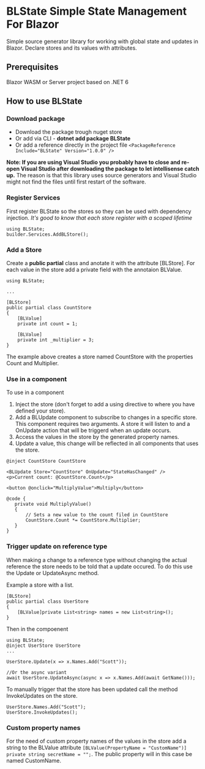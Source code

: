 # BLState Simple State Management For Blazor
Simple source generator library for working with global state and updates in Blazor. Declare stores and its values with attributes.

## Prerequisites
Blazor WASM or Server project based on .NET 6

## How to use BLState
### Download package
- Download the package trough nuget store  
- Or add via CLI - **dotnet add package BLState**  
- Or add a reference directly in the project file
`<PackageReference Include="BLState" Version="1.0.0" />`

**Note: If you are using Visual Studio you probably have to close and re-open Visual Studio after downloading the package to let intellisense catch up.**
The reason is that this library uses source generators and Visual Studio might not find the files until first restart of the software.

### Register Services
First register BLState so the stores so they can be used with dependency injection. *It's good to know that each store register with a scoped lifetime*
```
using BLState;
builder.Services.AddBLStore();
```

### Add a Store
Create a **public partial** class and anotate it with the attribute [BLStore]. For each value in the store add a private field with the annotaion BLValue.
```
using BLState;

...

[BLStore]
public partial class CountStore
{
    [BLValue]
    private int count = 1;
    
    [BLValue]
    private int _multiplier = 3;
}
```
The example above creates a store named CountStore with the properties Count and Multiplier.

### Use in a component
To use in a component   
1. Inject the store (don't forget to add a using directive to where you have defined your store).
2. Add a BLUpdate component to subscribe to changes in a specific store.  This component requires two arguments. A store it will listen to and a OnUpdate action that will be triggerd when an update occurs.
3. Access the values in the store by the generated property names.
4. Update a value, this change will be reflected in all components that uses the store.
```
@inject CountStore CountStore

<BLUpdate Store="CountStore" OnUpdate="StateHasChanged" /> 
<p>Current count: @CountStore.Count</p>  

<button @onclick="MultiplyValue">Multiply</button>

@code {  
   private void MultiplyValue()
   {
       // Sets a new value to the count filed in CountStore
       CountStore.Count *= CountStore.Multiplier;
   }
}
```

### Trigger update on reference type
When making a change to a reference type without changing the actual reference the store needs to be told that a update occured. To do this use the Update or UpdateAsync method.  

Example a store with a list.
```
[BLStore]
public partial class UserStore
{
    [BLValue]private List<string> names = new List<string>();
}
```
Then in the compoenent
```
using BLState;
@inject UserStore UserStore
...

UserStore.Update(x => x.Names.Add("Scott"));

//Or the async variant
await UserStore.UpdateAsync(async x => x.Names.Add(await GetName()));
```



To manually trigger that the store has been updated call the method InvokeUpdates on the store.
```
UserStore.Names.Add("Scott");
UserStore.InvokeUpdates();
```

### Custom property names
For the need of custom property names of the values in the store add a string to the BLValue attribute
`[BLValue(PropertyName = "CustomName")] private string secretName = "";`. The public property will in this case be named CustomName.
